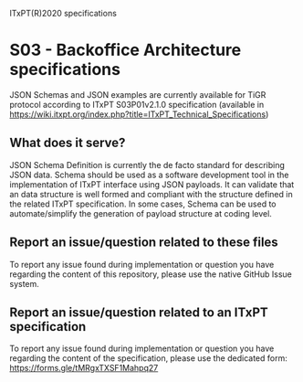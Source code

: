 ITxPT(R)2020 specifications
# S03 - Backoffice Architecture specifications
JSON Schemas and JSON examples are currently available for TiGR protocol according to ITxPT S03P01v2.1.0 specification (available in https://wiki.itxpt.org/index.php?title=ITxPT_Technical_Specifications)

## What does it serve?
JSON Schema Definition is currently the de facto standard for describing JSON data. Schema should be used as a software development tool in the implementation of ITxPT interface using JSON payloads. It can validate that an data structure is well formed and compliant with the structure defined in the related ITxPT specification. In some cases, Schema can be used to automate/simplify the generation of payload structure at coding level.

## Report an issue/question related to these files
To report any issue found during implementation or question you have regarding the content of this repository, please use the native GitHub Issue system. 

## Report an issue/question related to an ITxPT specification
To report any issue found during implementation or question you have regarding the content of the specification, please use the dedicated form: https://forms.gle/tMRgxTXSF1Mahpq27
